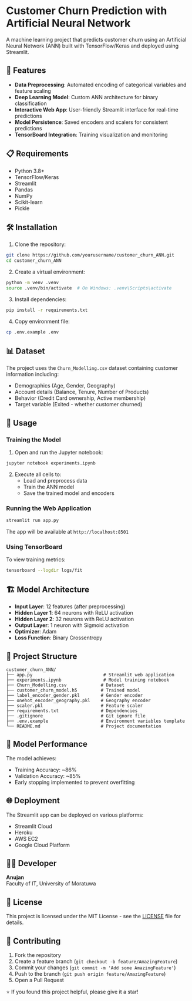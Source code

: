 # Customer Churn Prediction with Artificial Neural Network

A machine learning project that predicts customer churn using an Artificial Neural Network (ANN) built with TensorFlow/Keras and deployed using Streamlit.

## 🚀 Features

- **Data Preprocessing**: Automated encoding of categorical variables and feature scaling
- **Deep Learning Model**: Custom ANN architecture for binary classification
- **Interactive Web App**: User-friendly Streamlit interface for real-time predictions
- **Model Persistence**: Saved encoders and scalers for consistent predictions
- **TensorBoard Integration**: Training visualization and monitoring

## 📋 Requirements

- Python 3.8+
- TensorFlow/Keras
- Streamlit
- Pandas
- NumPy
- Scikit-learn
- Pickle

## 🛠️ Installation

1. Clone the repository:
```bash
git clone https://github.com/yourusername/customer_churn_ANN.git
cd customer_churn_ANN
```

2. Create a virtual environment:
```bash
python -m venv .venv
source .venv/bin/activate  # On Windows: .venv\Scripts\activate
```

3. Install dependencies:
```bash
pip install -r requirements.txt
```

4. Copy environment file:
```bash
cp .env.example .env
```

## 📊 Dataset

The project uses the `Churn_Modelling.csv` dataset containing customer information including:
- Demographics (Age, Gender, Geography)
- Account details (Balance, Tenure, Number of Products)
- Behavior (Credit Card ownership, Active membership)
- Target variable (Exited - whether customer churned)

## 🔧 Usage

### Training the Model

1. Open and run the Jupyter notebook:
```bash
jupyter notebook experiments.ipynb
```

2. Execute all cells to:
   - Load and preprocess data
   - Train the ANN model
   - Save the trained model and encoders

### Running the Web Application

```bash
streamlit run app.py
```

The app will be available at `http://localhost:8501`

### Using TensorBoard

To view training metrics:
```bash
tensorboard --logdir logs/fit
```

## 🏗️ Model Architecture

- **Input Layer**: 12 features (after preprocessing)
- **Hidden Layer 1**: 64 neurons with ReLU activation
- **Hidden Layer 2**: 32 neurons with ReLU activation
- **Output Layer**: 1 neuron with Sigmoid activation
- **Optimizer**: Adam
- **Loss Function**: Binary Crossentropy

## 📁 Project Structure

```
customer_churn_ANN/
├── app.py                           # Streamlit web application
├── experiments.ipynb                # Model training notebook
├── Churn_Modelling.csv             # Dataset
├── customer_churn_model.h5         # Trained model
├── label_encoder_gender.pkl        # Gender encoder
├── onehot_encoder_geography.pkl    # Geography encoder
├── scaler.pkl                      # Feature scaler
├── requirements.txt                # Dependencies
├── .gitignore                      # Git ignore file
├── .env.example                    # Environment variables template
└── README.md                       # Project documentation
```

## 🎯 Model Performance

The model achieves:
- Training Accuracy: ~86%
- Validation Accuracy: ~85%
- Early stopping implemented to prevent overfitting

## 🌐 Deployment

The Streamlit app can be deployed on various platforms:
- Streamlit Cloud
- Heroku
- AWS EC2
- Google Cloud Platform

## 👨‍💻 Developer

**Anujan**  
Faculty of IT, University of Moratuwa

## 📝 License

This project is licensed under the MIT License - see the [LICENSE](LICENSE) file for details.

## 🤝 Contributing

1. Fork the repository
2. Create a feature branch (`git checkout -b feature/AmazingFeature`)
3. Commit your changes (`git commit -m 'Add some AmazingFeature'`)
4. Push to the branch (`git push origin feature/AmazingFeature`)
5. Open a Pull Request

⭐ If you found this project helpful, please give it a star!
